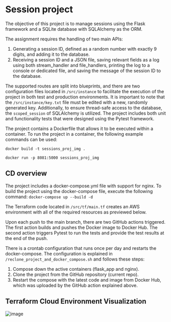 # Session project

The objective of this project is to manage sessions using the Flask framework and a SQLite database with SQLAlchemy as the ORM. 

The assignment requires the handling of two main APIs:
1. Generating a session ID, defined as a random number with exactly 9 digits, and adding it to the database.
2. Receiving a session ID and a JSON file, saving relevant fields as a log using both stream_handler and file_handlers, printing the log to a console or dedicated file, and saving the message of the session ID to the database.

The supported routes are split into blueprints, and there are two configuration files located in `/src/instance` to facilitate the execution of the project in both test and production environments. It is important to note that the `/src/instance/key.txt` file must be edited with a new, randomly generated key. Additionally, to ensure thread-safe access to the database, the `scoped_session` of SQLAlchemy is utilized. The project includes both unit and functionality tests that were designed using the Pytest framework.

The project contains a Dockerfile that allows it to be executed within a container. To run the project in a container, the following example commands can be used:

`docker build -t sessions_proj_img .`

`docker run -p 8081:5000 sessions_proj_img`


## CD overview
 
The project includes a docker-compose.yml file with support for nginx. To build the project using the docker-compose file, execute the following command:
`docker-compose up --build -d`

The Terraform code located in `/src/tf/main.tf` creates an AWS environment with all of the required resources as previewed below.

Upon each push to the main branch, there are two GitHub actions triggered. The first action builds and pushes the Docker image to Docker Hub. The second action triggers Pytest to run the tests and provide the test results at the end of the push.

There is a crontab configuration that runs once per day and restarts the docker-compose. The configuration is explained in `/reclone_project_and_docker_compose.sh` and follows these steps:

1. Compose down the active containers (flask_app and nginx).
2. Clone the project from the GitHub repository (current repo).
3. Restart the compose with the latest code and image from Docker Hub, which was uploaded by the GitHub action explained above.

## Terraform Cloud Environment Visualization

![image](https://github.com/JonathanYK/Sessions_Project/blob/main/src/tf/Terraform_Visualization.png)

